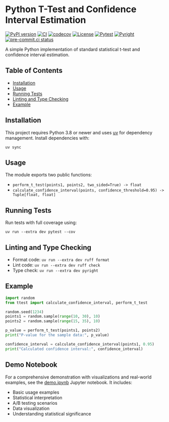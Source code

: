 # Python T-Test and Confidence Interval Estimation

[![PyPI version](https://badge.fury.io/py/python-t-test.svg)](https://badge.fury.io/py/python-t-test)
[![CI](https://github.com/ashkonfarhangi/python-t-test/actions/workflows/ci.yml/badge.svg?branch=main)](https://github.com/ashkonfarhangi/python-t-test/actions/workflows/ci.yml)
[![codecov](https://codecov.io/gh/ashkonfarhangi/python-t-test/graph/badge.svg?token=YOUR_CODECOV_TOKEN)](https://codecov.io/gh/ashkonfarhangi/python-t-test)
[![License](https://img.shields.io/badge/License-Apache_2.0-blue.svg)](https://opensource.org/licenses/Apache-2.0)
[![Pytest](https://img.shields.io/badge/pytest-✓-brightgreen)](https://docs.pytest.org)
[![Pyright](https://img.shields.io/badge/pyright-✓-green)](https://github.com/microsoft/pyright)
[![pre-commit.ci status](https://results.pre-commit.ci/latest/github/ashkonfarhangi/python-t-test/main.svg)](https://results.pre-commit.ci/latest/github/ashkonfarhangi/python-t-test/main)

A simple Python implementation of standard statistical t-test and confidence interval estimation.

## Table of Contents
- [Installation](#installation)
- [Usage](#usage)
- [Running Tests](#running-tests)
- [Linting and Type Checking](#linting-and-type-checking)
- [Example](#example)

## Installation

This project requires Python 3.8 or newer and uses [uv](https://docs.astral.sh/uv/) for dependency management.
Install dependencies with:

```
uv sync
```

## Usage

The module exports two public functions:

- `perform_t_test(points1, points2, two_sided=True) -> float`
- `calculate_confidence_interval(points, confidence_threshold=0.95) -> Tuple[float, float]`

## Running Tests

Run tests with full coverage using:

```
uv run --extra dev pytest --cov
```

## Linting and Type Checking

- Format code: `uv run --extra dev ruff format`
- Lint code: `uv run --extra dev ruff check`
- Type check: `uv run --extra dev pyright`

## Example

```python
import random
from ttest import calculate_confidence_interval, perform_t_test

random.seed(1234)
points1 = random.sample(range(10, 30), 10)
points2 = random.sample(range(15, 35), 10)

p_value = perform_t_test(points1, points2)
print("P-value for the sample data:", p_value)

confidence_interval = calculate_confidence_interval(points1, 0.95)
print("Calculated confidence interval:", confidence_interval)
```

## Demo Notebook

For a comprehensive demonstration with visualizations and real-world examples, see the [demo.ipynb](demo.ipynb) Jupyter notebook. It includes:

- Basic usage examples
- Statistical interpretation
- A/B testing scenarios
- Data visualization
- Understanding statistical significance

